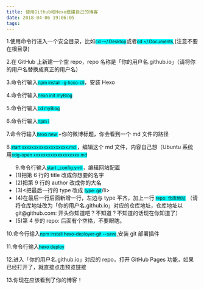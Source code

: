 ```yaml
---
title: 使用Github和Hexo搭建自己的博客
date: 2018-04-06 19:06:05
tags:
---
```

 <P>1.使用命令行进入一个安全目录，比如<small style="background-color:aqua">cd ～/.Desktop</small>或者<small style="background-color:aqua">cd ~/.Documents</small>,(注意不要在根目录)</p>
 <p>2.在 GitHub 上新建一个空 repo，repo 名称是「你的用户名.github.io」（请将你的用户名替换成真正的用户名）</p>
 <p>3.命令行输入<small style="background-color:aqua">npm install -g hexo-cli</small>，安装 Hexo</p>
 <p>4.命令行输入<small style="background-color:aqua">hexo init myBlog</small></p>
 <p>5.命令行输入<small style="background-color:aqua">cd myBlog</small></p>
 <p>6.命令行输入<small style="background-color:aqua">npm i</small></p>
 <p>7.命令行输入<small style="background-color:aqua">hexo new </small>+你的微博标题，你会看到一个 md 文件的路径</p>
 <p>8.<small style="background-color:aqua">start xxxxxxxxxxxxxxxxxxx.md </small>，编辑这个 md 文件，内容自己想（Ubuntu 系统用<small style="background-color:aqua">xdg-open xxxxxxxxxxxxxxxxxxx.md </small></p>
 <ul>9.命令行输入<small style="background-color:aqua">start _config.yml </small>，编辑网站配置
    <li>(1)把第 6 行的 title 改成你想要的名字</li>
    <li>(2)把第 9 行的 author 改成你的大名</li>
    <li>(3)<把最后一行的 type 改成 <small style="background-color:aqua">type: git</small>/li>
    <li>(4)在最后一行后面新增一行，左边与 type 平齐，加上一行 <small style="background-color:aqua">repo: 仓库地址</small> （请将仓库地址改为「你的用户名.github.io」对应的仓库地址，仓库地址以 git@github.com: 开头你知道吧？不知道？不知道的话现在你知道了）</li>
    <li>(5)第 4 步的 repo: 后面有个空格，不要眼瞎。</li>
 </ul>
 <p>10.命令行输入<small style="background-color:aqua">npm install hexo-deployer-git --save</small>,安装 git 部署插件</p>
 <p>11.命令行输入<small style="background-color:aqua">hexo deploy</small></p>
 <p>12.进入「你的用户名.github.io」对应的 repo，打开 GitHub Pages 功能，如果已经打开了，就直接点击预览链接</p>
<p>13.你现在应该看到了你的博客！</p>
 